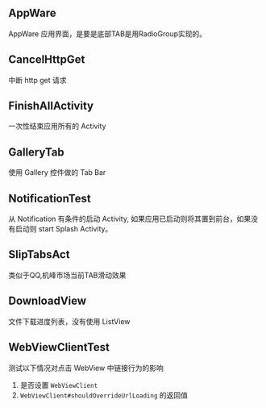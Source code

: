 ## AppWare ##

AppWare 应用界面，是要是底部TAB是用RadioGroup实现的。

## CancelHttpGet ##

中断 http get 请求

## FinishAllActivity ##

一次性结束应用所有的 Activity

## GalleryTab ##

使用 Gallery 控件做的 Tab Bar



## NotificationTest ##

从 Notification 有条件的启动 Activity, 如果应用已启动则将其置到前台，如果没有启动则 start
Splash Activity。

## SlipTabsAct ##

类似于QQ,机峰市场当前TAB滑动效果

## DownloadView ##

文件下载进度列表，没有使用 ListView

## WebViewClientTest ##

测试以下情况对点击 WebView 中链接行为的影响

1. 是否设置 `WebViewClient` 
2. `WebViewClient#shouldOverrideUrlLoading` 的返回值

